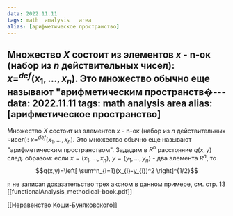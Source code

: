 ```yaml
---
data: 2022.11.11
tags: math  analysis   area 
alias: [арифметическое пространство]
---
```

Множество $X$ состоит из элементов $x$ - n-ок (набор из $n$ действительных чисел): $x=^{def}(x_{1},\dots,x_{n})$.
Это множество обычно еще называют "арифметическим пространств�---
data: 2022.11.11
tags: math  analysis   area 
alias: [арифметическое пространство]
---
Множество $X$ состоит из элементов $x$ - n-ок (набор из $n$ действительных чисел): $x=^{def}(x_{1},\dots,x_{n})$.
Это множество обычно еще называют "арифметическим пространством".
Зададим в $R^n$ расстояние $q(x,y)$ след. образом:
если $x=(x_{1},\dots,x_{n})$, $y=(y_{1},\dots,y_{n})$ - два элемента $R^n$, то $$q(x,y)=\left[ \sum^n_{i=1}(x_{i}-y_{i})^2 \right]^{1/2}$$

я не записал доказательство трех аксиом в данном примере, см. стр. 13 [[functionalAnalysis_methodical-book.pdf]]

[[Неравенство Коши-Буняковского]]